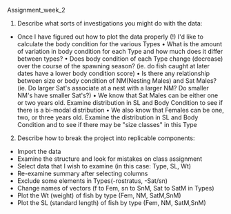 Assignment_week_2


1) Describe what sorts of investigations you might do with the data:

  - Once I have figured out how to plot the data properly (!) I'd like to calculate the body condition for the various Types
      • What is the amount of variation in body condition for each Type and how much does it differ between types?
      • Does body condition of each Type change (decrease) over the course of the spawning season?
        (ie. do fish caught at later dates have a lower body condition score)
      • Is there any relationship between size or body condition of NM(Nesting Males) and Sat Males?
        (ie. Do larger Sat's associate at a nest with a larger NM? Do smaller NM's have smaller Sat's?)
      • We know that Sat Males can be either one or two years old. 
        Examine distribution in SL and Body Condition to see if there is a bi-modal distribution
      • We also know that Females can be one, two, or three years old.
        Examine the distribution in SL and Body Condition and to see if there may be "size classes" in this Type 
      

2) Describe how to break the project into replicable components:

  - Import the data
  - Examine the structure and look for mistakes on class assignment
  - Select data that I wish to examine (in this case: Type, SL, Wt)
  - Re-examine summary after selecting columns
  - Exclude some elements in Types(-rostratus, -Sat/sn)
  - Change names of vectors (f to Fem, sn to SnM, Sat to SatM in Types)
  - Plot the Wt (weight) of fish by type (Fem, NM, SatM,SnM)
  - Plot the SL (standard length) of fish by type (Fem, NM, SatM,SnM)

